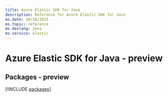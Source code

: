 ```yaml
---
title: Azure Elastic SDK for Java
description: Reference for Azure Elastic SDK for Java
ms.date: 10/28/2025
ms.topic: reference
ms.devlang: java
ms.service: elastic
---
```

# Azure Elastic SDK for Java - preview
## Packages - preview
[!INCLUDE [packages](elastic-index.md)]